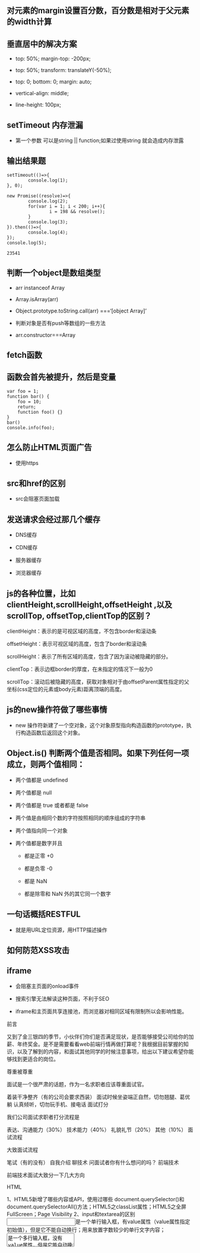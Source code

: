 ## 对元素的margin设置百分数，百分数是相对于父元素的width计算



## 垂直居中的解决方案

- top: 50%; margin-top: -200px;

- top: 50%; transform: translateY(-50%);

- top: 0; bottom: 0; margin: auto;

- vertical-align: middle;

- line-height: 100px;






## setTimeout 内存泄漏

- 第一个参数 可以是string || function;如果过使用string 就会造成内存泄露




## 输出结果题

```
setTimeout(()=>{
        console.log(1);
}, 0);
 
new Promise((resolve)=>{
        console.log(2);
        for(var i = 1; i < 200; i++){
                i = 198 && resolve();
        }
        console.log(3);
}).then(()=>{
        console.log(4);
});
console.log(5);

23541
```



## 判断一个object是数组类型

- arr instanceof Array

- Array.isArray(arr)

- Object.prototype.toString.call(arr) ===‘[object Array]’

- 判断对象是否有push等数组的一些方法

- arr.constructor===Array



## fetch函数



## 函数会首先被提升，然后是变量

```
var foo = 1;
function bar() {
    foo = 10;
    return;
    function foo() {}
}
bar()
console.info(foo);
```



## 怎么防止HTML页面广告

- 使用https



## src和href的区别

- src会阻塞页面加载



## 发送请求会经过那几个缓存

- DNS缓存

- CDN缓存

- 服务器缓存

- 浏览器缓存



##  js的各种位置，比如clientHeight,scrollHeight,offsetHeight ,以及scrollTop, offsetTop,clientTop的区别？

clientHeight：表示的是可视区域的高度，不包含border和滚动条

offsetHeight：表示可视区域的高度，包含了border和滚动条

scrollHeight：表示了所有区域的高度，包含了因为滚动被隐藏的部分。

clientTop：表示边框border的厚度，在未指定的情况下一般为0

scrollTop：滚动后被隐藏的高度，获取对象相对于由offsetParent属性指定的父坐标(css定位的元素或body元素)距离顶端的高度。




##  js的new操作符做了哪些事情

- new 操作符新建了一个空对象，这个对象原型指向构造函数的prototype，执行构造函数后返回这个对象。



## Object.is() 判断两个值是否相同。如果下列任何一项成立，则两个值相同：

- 两个值都是 undefined

- 两个值都是 null

- 两个值都是 true 或者都是 false

- 两个值是由相同个数的字符按照相同的顺序组成的字符串

- 两个值指向同一个对象

- 两个值都是数字并且

    - 都是正零 +0
    
    - 都是负零 -0
    
    - 都是 NaN
    
    - 都是除零和 NaN 外的其它同一个数字



## 一句话概括RESTFUL

- 就是用URL定位资源，用HTTP描述操作



## 如何防范XSS攻击



## iframe

- 会阻塞主页面的onload事件

- 搜索引擎无法解读这种页面，不利于SEO

- iframe和主页面共享连接池，而浏览器对相同区域有限制所以会影响性能。




前言

又到了金三银四的季节，小伙伴们你们是否满足现状，是否能够接受公司给你的加薪、年终奖金。是不是需要看看web前端行情再做打算呢？我根据目前掌握的知识，以及了解到的内容，和面试其他同学的时候注意事项，给出以下建议希望你能够找到更适合的岗位。

尊重被尊重

面试是一个很严肃的话题，作为一名求职者应该尊重面试官。

着装干净整齐（有的公司会要求西装）
面试时候坐姿端正自然，切勿翘腿、葛优躺
认真倾听，切勿玩手机、接电话
面试打分

我们公司面试求职者打分流程是

表达、沟通能力（30%）
技术能力（40%）
礼貌礼节（20%）
其他（10%）
面试流程

大致面试流程

笔试（有的没有）
自我介绍
聊技术
问面试者你有什么想问的吗？
前端技术

前端技术面试大致分一下几大方向

HTML

1、HTML5新增了哪些内容或API，使用过哪些
    document.querySelector()和document.querySelectorAll()方法；HTML5之classList属性；HTML5之全屏FullScreen；Page Visibility
2、input和textarea的区别
    <input>是一个单行输入框，有value属性（value属性指定初始值），但是它不能自动换行；用来放置字数较少的单行文字内容；<textarea>是一个多行输入框，没有value属性，但是它能自动换行；一般让用户可以输入多行文字,输入的文字信息量相比较大
3、用一个div模拟textarea的实现
    `<div contenteditable="true"></div>` ；设定一个最大高度(max-height)，让其超出的时候出现滚动条
4、什么是语义化的HTML?
    语义化的HTML就是写出的HTML代码，符合内容的结构化（内容语义化），选择合适的标签（代码语义化），能够便于开发者阅读和写出更优雅的代码的同时让浏览器的爬虫和机器很好地解析。
　　1.语义化有利于SEO，有利于搜索引擎爬虫更好的理解我们的网页，从而获取更多的有效信息，提升网页的权重。
　　2.在没有CSS的时候能够清晰的看出网页的结构，增强可读性。
　　3.便于团队开发和维护，语义化的HTML可以让开发者更容易的看明白，从而提高团队的效率和协调能力。
　　4.支持多终端设备的浏览器渲染。
5、HTML5 为什么只需要写 !DOCTYPE HTML？
    HTML 4.01 中的 doctype 需要对 DTD 进行引用，因为 HTML 4.01 基于 SGML。
    而 HTML 5 不基于 SGML，因此不需要对 DTD 进行引用，但是需要 doctype 来规范浏览器的行为。
    其中，SGML是标准通用标记语言,简单的说，就是比HTML,XML更老的标准，这两者都是由SGML发展而来的。
    BUT，HTML5不是的。
    
6、Doctype作用？标准模式与兼容模式各有什么区别?
    <!DOCTYPE>声明位于位于HTML文档中的第一行，处于 <html> 标签之前。作用：告知浏览器的解析器用什么文档标准解析这个文档。DOCTYPE不存在或格式不正确会导致文档以兼容模式呈现。标准模式的排版 和JS运作模式都是以该浏览器支持的最高标准运行。在兼容模式中，页面以宽松的向后兼容的方式显示,模拟老式浏览器的行为以防止站点无法工作。
简单的说，就是尽可能的显示能显示的东西给用户看。
    
7、html5有哪些新特性、移除了那些元素？如何处理HTML5新标签的浏览器兼容问题？如何区分 HTML和HTML5？
    语义化更好的内容标签（header,nav,footer,aside,article,section）;音频、视频API(audio,video);画布(Canvas) API;地理(Geolocation) API;本地离线存储 localStorage 长期存储数据，浏览器关闭后数据不丢失；sessionStorage 的数据在浏览器关闭后自动删除;表单控件，calendar、date、time、email、url、search ;新的技术webworker, websocket, Geolocation;纯表现的元素：
    移除的元素：basefont，big，center，font, s，strike，tt，u；对可用性产生负面影响的元素：frame，frameset，noframes；
    支持HTML5新标签：IE8/IE7/IE6支持通过document.createElement方法产生的标签，可以利用这一特性让这些浏览器支持HTML5新标签，浏览器支持新标签后，还需要添加标签默认的样式;当然最好的方式是直接使用成熟的框架、使用最多的是html5shim框架:
    ```
       <!--[if lt IE 9]> 
       <script> src="http://html5shim.googlecode.com/svn/trunk/html5.js"</script> 
       <![endif]--> 
    ```

8、请描述一下 cookies，sessionStorage 和 localStorage 的区别？
    1.存储大小:
        cookie数据大小不能超过4k。
        sessionStorage和localStorage 虽然也有存储大小的限制，但比cookie大得多，可以达到5M或更大。
        
    2.有效时间:
        localStorage    存储持久数据，浏览器关闭后数据不丢失除非主动删除数据；
        sessionStorage  数据在当前浏览器窗口关闭后自动删除。
        cookie          设置的cookie过期时间之前一直有效，即使窗口或浏览器关闭
        
    3.数据与服务器之间的交互方式:
        cookie的数据会自动的传递到服务器，服务器端也可以写cookie到客户端
        sessionStorage和localStorage不会自动把数据发给服务器，仅在本地保存。
        
    获取cookie内容:`var data=document.cookie;//获取对应页面的cookie `
    
9.关于height：100%无效的解决办法与细节
    对于块级元素浏览器总是默认使其宽度等于父容器宽度的100%不需要自己设定，但是对高度的计算就并非这样了，当没有显式得定义容器的高度时，其高度由其包裹的内容决定，当显式得定义高度时，容器的高度就为设定的值，使用overflow可以对超出高度的内容进行处理。
    

CSS

1、简要说一下float的特性
    1. 应用于文字围绕图片
    2. 创建一个块级框
    3. 多列浮动布局
    4. 浮动元素的宽度、高度自适应，但可以设置其值。
    
2、CSS隐藏元素的几种方法（至少说出三种）
     opacity 设为 0、将 visibility 设为 hidden、将 display 设为 none 或者将 position 设为 absolute 然后将位置设到不可见区域。z-index、overflow

3、CSS清除浮动的几种方法（至少两种）
    父级div定义 height;结尾处加空div标签 clear:both;添加一个空div，利用css提高的clear:both清除浮动，让父级div能自动获取到高度;父级div定义 伪类:after 和zoom;父级div定义 overflow:hidden;父级div定义 overflow:auto;父级div 也一起浮动;父级div定义 display:table;结尾处加 br标签 clear:both 

4、CSS居中（包括水平居中和垂直居中）
    水平居中：
    ```
        //不知道自己高度和父容器高度的情况下, 利用绝对定位只需要以下三行：
        parentElement{
            position:relative;
        }
    
         childElement{
                position: absolute;
                top: 50%;
                transform: translateY(-50%);
        
         }
         //若父容器下只有一个元素，且父元素设置了高度，则只需要使用相对定位即可
         parentElement{
        height:xxx;
        }
    
        .childElement {
          position: relative;
          top: 50%;
          transform: translateY(-50%);
        }
    ```
    Flex 布局
    1、父元素高度确定的单行文本            设置  height = line-height      
    2、父元素高度确定的多行文本
        a:插入  table （插入方法和水平居中一样），然后设置  vertical-align:middle            
        b:先设置  display:table-cell  再设置  vertical-align:middle

5、介绍一下CSS的盒子模型？
    1）盒模型： 内容(content)、填充(padding)、边界(margin)、 边框(border)
    2）有两种， IE 盒子模型、标准 W3C 盒子模型；IE的content部分包含了 border 和 padding;

6、CSS 选择符有哪些？哪些属性可以继承？优先级算法如何计算？ CSS3新增伪类有那些？
    CSS 选择符：
        1)id选择器(# myid)
        2)类选择器(.myclassname)
        3)标签选择器(div, h1, p)
        4)相邻选择器(h1 + p)
        5)子选择器(ul > li)
        6)后代选择器(li a)
        7)通配符选择器( * )
        8)属性选择器(a[rel = "external"])
        9)伪类选择器(a: hover, li:nth-child)
    可继承的样式：
        1)font-size
        2)font-family
        3)color
        4)text-indent
    不可继承的样式：
        1)border
        2)padding
        3)margin
        4)width
        5)height
    优先级算法：
        1)优先级就近原则，同权重情况下样式定义最近者为准;
        2)载入样式以最后载入的定位为准;
        3)!important >  id > class > tag  
        4)important 比 内联优先级高，但内联比 id 要高
    CSS3新增伪类举例：
        1)p:first-of-type  选择属于其父元素的首个 <p> 元素的每个 <p> 元素。
        2)p:last-of-type   选择属于其父元素的最后 <p> 元素的每个 <p> 元素。
        3)p:only-of-type  选择属于其父元素唯一的 <p> 元素的每个 <p> 元素。
        4)p:only-child     选择属于其父元素的唯一子元素的每个 <p> 元素。
        5)p:nth-child(2)  选择属于其父元素的第二个子元素的每个 <p> 元素。
        6):enabled :disabled 控制表单控件的禁用状态。
        7):checked         单选框或复选框被选中。

7、CSS3有哪些新特性？
    CSS3有哪些新特性？
        1)CSS3实现圆角（border-radius），阴影（box-shadow），
        2)对文字加特效（text-shadow、），线性渐变（gradient），旋转（transform）
        3)transform:rotate(9deg) scale(0.85,0.90) translate(0px,-30px) skew(-9deg,0deg);// 旋转,缩放,定位,倾斜
        4)增加了更多的CSS选择器  多背景 rgba 
        5)在CSS3中唯一引入的伪元素是 ::selection.
        6)媒体查询，多栏布局
        7)border-image

8、什么是BFC？

9、如何实现等高布局？

10、li与li之间有看不见的空白间隔是什么原因引起的？有什么解决办法？
    浏览器的默认行为是把inline元素间的空白字符（空格换行tab）渲染成一个空格，也就是我们上面的代码<li>换行后会产生换行字符，而它会变成一个空格，当然空格就占用一个字符的宽度。

11、伪元素与伪类的区别？
12、响应式布局你是如何实现？如果兼容低版本浏览器你会如何实现？
13、z-index层叠顺序是？
14、过渡与动画的区别是什么？
15、什么是CSS reset？
16、CSS Sprite是什么，谈谈这个技术的优缺点？
17、px与em、rem区别？
18、你能描述一下渐进增强和优雅降级之间的不同吗?
    优雅降级一开始就构建完整的功能，然后再针对低版本浏览器进行兼容。渐进增强针对低版本浏览器进行构建页面，保证最基本的功能，然后再针对高级浏览器进行效果、交互等改进和追加功能达到更好的用户体验。

JavaScript

1、作用域
2、变量提升
3、闭包是什么？你在工作中是否使用过？
4、call与apply区别？
5、手写bind函数？
6、原型与原型链
7、继承，几种继承方式？他们的优缺点？
8、数组基本操作都有什么？
9、设计模式你都知道那些？
10、JavaScript中this是如何工作的
11、箭头函数
12、事件模型及事件代理/委托
13、如何添加、删除、修改节点
14、什么是jsonp？
15、高阶函数
    - 接受一个或多个函数作为输入
    - 输出一个函数
16、js线程你是如何理解的？
17、setTimeout与setInterval有何区别？使用时需要注意什么？
18、什么是隐式转换？需要注意什么？
19、如何将120542.00转换为120,542.00
20、AMD与CMD区别？

框架

vue (vuex、vue-router、ssr)
1、组件传值prop
2、路由
3、vue如何实现双向数据绑定
4、过滤器
5、computed
6、vue生命周期钩子函数
7、插槽

react (react-native)
1、render
2、生命周期
3、更改状态State
4、jsx
5、组件传值Props

angularjs
打包工具

1、gulp
2、webpack

代码管理工具

1、SVN
2、Git

最后总结

上面是我大致总结的一些面试题与需要注意的事项，至于打包工具与三大框架更为细致的问题没有太多的时间进行详细描述。希望上面的总结对你有用。

```
if (!(a in window)){
    var a = 10;    //变量提升
}
console.log(a);    //undefined
```

```
//宽高80%盒子
html{height: 100%}
body{heigt: 100%}
div{height: 80%}
```

